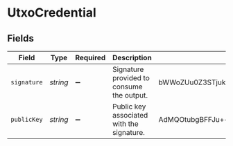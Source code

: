 # UtxoCredential


## Fields

| Field                                                                                   | Type                                                                                    | Required                                                                                | Description                                                                             | Example                                                                                 |
| --------------------------------------------------------------------------------------- | --------------------------------------------------------------------------------------- | --------------------------------------------------------------------------------------- | --------------------------------------------------------------------------------------- | --------------------------------------------------------------------------------------- |
| `signature`                                                                             | *string*                                                                                | :heavy_minus_sign:                                                                      | Signature provided to consume the output.                                               | bWWoZUu0Z3STjuk/+2az7M4vP0oqc9NtiA7kOdqINCIE/2+5va5R1KNCWwEX5jE1xVHLvAxU2LHTN5gK8m84HwA |
| `publicKey`                                                                             | *string*                                                                                | :heavy_minus_sign:                                                                      | Public key associated with the signature.                                               | AdMQOtubgBFFJu++0faHPIIA6KmdZ2ERErMRGzyy6juI                                            |